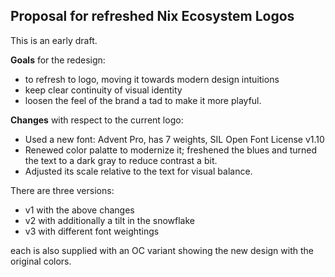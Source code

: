 
## Proposal for refreshed Nix Ecosystem Logos

This is an early draft.

**Goals** for the redesign:

- to refresh to logo, moving it towards modern design intuitions 
- keep clear continuity of visual identity
- loosen the feel of the brand a tad to make it more playful.

**Changes** with respect to the current logo:
 
- Used a new font: Advent Pro, has 7 weights, SIL Open Font License v1.10
- Renewed color palatte to modernize it; freshened the blues and turned the text to a dark gray to reduce contrast a bit.
- Adjusted its scale relative to the text for visual balance.

There are three versions:

- v1 with the above changes
- v2 with additionally a tilt in the snowflake
- v3 with different font weightings

each is also supplied with an OC variant showing the new design with the original colors.
